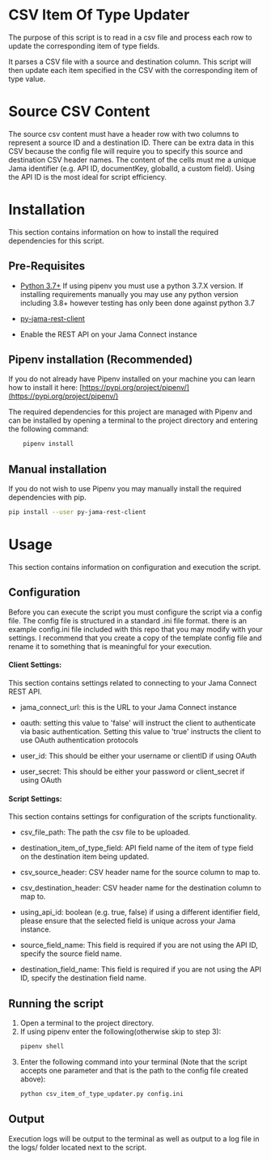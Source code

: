 # CSV Item Of Type Updater
The purpose of this script is to read in a csv file and process each row to update the corresponding item of type fields.

It parses a CSV file with a source and destination column. This script will then update each item specified in the CSV with the corresponding item of type value. 


# Source CSV Content
The source csv content must have a header row with two columns to represent a source ID and a destination ID. There can
be extra data in this CSV because the config file will require you to specify this source and destination CSV header names.
The content of the cells must me a unique Jama identifier (e.g. API ID, documentKey, globalId, a custom field). Using 
the API ID is the most ideal for script efficiency. 

# Installation
This section contains information on how to install the required dependencies for this script.

## Pre-Requisites
* [Python 3.7+](https://www.python.org/downloads/release/python-377/) If using pipenv you must use a python 3.7.X 
version.  If installing requirements manually you may use any python version including 3.8+ however testing has only
been done against python 3.7

* [py-jama-rest-client](https://pypi.org/project/py-jama-rest-client/)

* Enable the REST API on your Jama Connect instance

## Pipenv installation (Recommended)
If you do not already have Pipenv installed on your machine you can learn how to install it here: 
[https://pypi.org/project/pipenv/](https://pypi.org/project/pipenv/)

The required dependencies for this project are managed with Pipenv and can be installed by opening a terminal
to the project directory and entering the following command:
```bash
    pipenv install
```

## Manual installation
If you do not wish to use Pipenv you may manually install the required dependencies with pip.
```bash
pip install --user py-jama-rest-client
```

# Usage
This section contains information on configuration and execution the script.

## Configuration
Before you can execute the script you must configure the script via a config file.  The config file is
structured in a standard .ini file format. there is an example config.ini file included with this repo that you
may modify with your settings.  I recommend that you create a copy of the template config file and rename it to
something that is meaningful for your execution.

#### Client Settings:
This section contains settings related to connecting to your Jama Connect REST API.

* jama_connect_url: this is the URL to your Jama Connect instance

* oauth: setting this value to 'false' will instruct the client to authenticate via basic authentication.  Setting this 
value to 'true' instructs the client to use OAuth authentication protocols

* user_id: This should be either your username or clientID if using OAuth

* user_secret: This should be either your password or client_secret if using OAuth

#### Script Settings:
This section contains settings for configuration of the scripts functionality.

* csv_file_path: The path the csv file to be uploaded.

* destination_item_of_type_field: API field name of the item of type field on the destination item being updated.

* csv_source_header: CSV header name for the source column to map to. 

* csv_destination_header: CSV header name for the destination column to map to. 

* using_api_id: boolean (e.g. true, false) if using a different identifier field, please ensure that the selected field
is unique across your Jama instance.

* source_field_name: This field is required if you are not using the API ID, specify the source field name.

* destination_field_name: This field is required if you are not using the API ID, specify the destination field name.

## Running the script

1) Open a terminal to the project directory.
2) If using pipenv enter the following(otherwise skip to step 3):
   ```bash
   pipenv shell 
   ``` 
3) Enter the following command into your terminal (Note that the script accepts one parameter and that is the path to
the config file created above):  
   ```bash 
   python csv_item_of_type_updater.py config.ini
   ```

## Output
Execution logs will be output to the terminal as well as output to a log file in the logs/ folder located next to the 
script.
